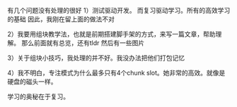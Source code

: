 有几个问题没有处理的很好
1）测试驱动开发。
而复习驱动学习。所有的高效学习的基础
因此，我刚在留上面的做法不对


2）我要用组块教学法，也就是前期搭建脚手架的方式，来写一篇文章，帮助理解。
那么前面就有总览，还有tldr
然后有一些图片

3）关于组块小技巧，我处理的并不好。我没办法把他们打包记忆

4）我不明白，专注模式为什么最多只有4个chunk slot。她非常的高效。就像是硬盘的磁头一样。





学习的奥秘在于复习。
